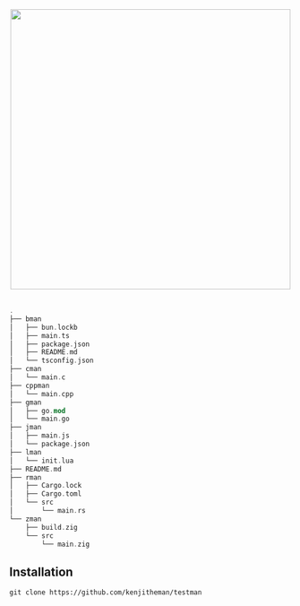<div align="center">
    <img src="https://media.tenor.com/5i7e2H3mEWoAAAAC/sangatsu-no-lion-3gatsu-no-lion.gif" width="500px">
</div>

<br>

```rust
.
├── bman
│   ├── bun.lockb
│   ├── main.ts
│   ├── package.json
│   ├── README.md
│   └── tsconfig.json
├── cman
│   └── main.c
├── cppman
│   └── main.cpp
├── gman
│   ├── go.mod
│   └── main.go
├── jman
│   ├── main.js
│   └── package.json
├── lman
│   └── init.lua
├── README.md
├── rman
│   ├── Cargo.lock
│   ├── Cargo.toml
│   └── src
│       └── main.rs
└── zman
    ├── build.zig
    └── src
        └── main.zig
```

## Installation

```shell
git clone https://github.com/kenjitheman/testman
```
